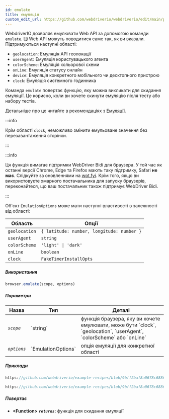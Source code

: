 ```yaml
---
id: emulate
title: емуляція
custom_edit_url: https://github.com/webdriverio/webdriverio/edit/main/packages/webdriverio/src/commands/browser/emulate.ts
---
```


WebdriverIO дозволяє емулювати Web API за допомогою команди `emulate`. Ці Web API можуть поводитися саме так, як ви вказали. Підтримуються наступні області:

- `geolocation`: Емуляція API геолокації
- `userAgent`: Емуляція користувацького агента
- `colorScheme`: Емуляція кольорової схеми
- `onLine`: Емуляція статусу онлайн
- `device`: Емуляція конкретного мобільного чи десктопного пристрою
- `clock`: Емуляція системного годинника

Команда `emulate` повертає функцію, яку можна викликати для скидання емуляції. Це корисно, коли ви хочете скинути емуляцію після тесту або набору тестів.

Детальніше про це читайте в рекомендаціях з [Емуляції](/docs/emulation).

:::info

Крім області `clock`, неможливо змінити емульоване значення без перезавантаження сторінки.

:::

:::info

Ця функція вимагає підтримки WebDriver Bidi для браузера. У той час як останні версії Chrome, Edge та Firefox мають таку підтримку, Safari __не має__. Слідкуйте за оновленнями на [wpt.fyi](https://wpt.fyi/results/webdriver/tests/bidi/script/add_preload_script/add_preload_script.py?label=experimental&label=master&aligned).
Крім того, якщо ви використовуєте хмарного постачальника для запуску браузерів, переконайтеся, що ваш постачальник також підтримує WebDriver Bidi.

:::

Об'єкт `EmulationOptions` може мати наступні властивості в залежності від області:

| Область       | Опції                                           |
|---------------|--------------------------------------------------|
| `geolocation` | `{ latitude: number, longitude: number }`        |
| `userAgent`   | `string`                                         |
| `colorScheme` | `'light' \| 'dark'`                              |
| `onLine`      | `boolean`                                        |
| `clock`       | `FakeTimerInstallOpts`                           |

##### Використання

```js
browser.emulate(scope, options)
```

##### Параметри

<table>
  <thead>
    <tr>
      <th>Назва</th><th>Тип</th><th>Деталі</th>
    </tr>
  </thead>
  <tbody>
    <tr>
      <td><code><var>scope</var></code></td>
      <td>`string`</td>
      <td>функція браузера, яку ви хочете емулювати, може бути `clock`, `geolocation`, `userAgent`, `colorScheme` або `onLine`</td>
    </tr>
    <tr>
      <td><code><var>options</var></code></td>
      <td>`EmulationOptions`</td>
      <td>опція емуляції для конкретної області</td>
    </tr>
  </tbody>
</table>

##### Приклади

```js reference title="example.js" useHTTPS
https://github.com/webdriverio/example-recipes/blob/9bff2baf8a0678c6886f8591d9fc8dea201895d3/emulate/example.js#L4-L18
```

```js reference title="example.js" useHTTPS
https://github.com/webdriverio/example-recipes/blob/9bff2baf8a0678c6886f8591d9fc8dea201895d3/emulate/example.js#L20-L36
```

##### Повертає

- **&lt;Function&gt;**
            **<code><var>returns</var></code>:**   функція для скидання емуляції